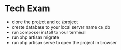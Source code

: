 # Tech Exam
- clone the project and cd /project
- create database to your local server name ce_db
- run composer install to your terminal
- run php artisan migrate
- run php artisan serve to open the project in browser
